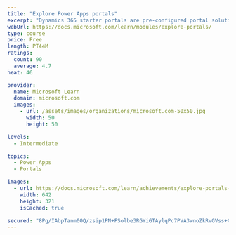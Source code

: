 ```yaml
---
title: "Explore Power Apps portals"
excerpt: "Dynamics 365 starter portals are pre-configured portal solutions that are available to help accelerate deployment. Typical portal projects will have unique requirements, but a starter portal provides an environment that is immediately suitable for specific scenarios and audiences."
webUrl: https://docs.microsoft.com/learn/modules/explore-portals/
type: course
price: Free
length: PT44M
ratings:
  count: 90
  average: 4.7
heat: 46

provider:
  name: Microsoft Learn
  domain: microsoft.com
  images:
    - url: /assets/images/organizations/microsoft.com-50x50.jpg
      width: 50
      height: 50

levels:
  - Intermediate

topics:
  - Power Apps
  - Portals

images:
  - url: https://docs.microsoft.com/learn/achievements/explore-portals-social.png
    width: 642
    height: 321
    isCached: true

secured: "8Pg/IAbpTanm00Q/zsip1PN+FSolbe3RGYiGTAylqPc7PVA3wnoZkRvGVss+CLnYpaFoW/UGJKMRVXhKch3epCN+9sds47oJFeBIdlzCT5P82pYoMZD7btm5PtPhnqoYglYPmd3EJd9gR0KL2q/KmG7kHQyJsmNCCbNmWJLhJ3uUhH8uOKD12o1O3LnX7OcQ3f6dEJ3zkphUxuy53Rc24XwbHQsmRjNwoTV7A452DYoYGVFRELIeLoMI0DoIYi5VGR6rXUiB2cRK3om2cfVCkYjCHMQK5+ZEQ5Kj2RpmuuIXLxlYwgmEZuN69u2G9bEfQFQhUleA+hkJTO2oyY3pAhYqQvskUQDfIX+hrUyRnmYXxmJwCLI1Ni1h4RHL8UwhTZnKtYr8rnau6Q+vKDs7Oz/55q/gJRIsutCF6o8AMTk=;de3g14tV95rRXPJRm02tWQ=="
---
```


